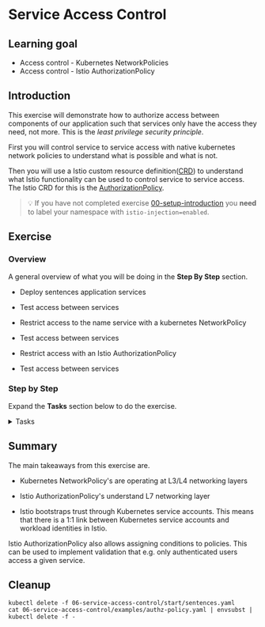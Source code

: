 [//]: # (Copyright, Eficode )
[//]: # (Origin: https://github.com/eficode-academy/istio-katas)
[//]: # (Tags: #authorization #epehemeral-containers #NetworkPolicies #AuthorizationPolicy #workload-identity)

# Service Access Control


## Learning goal

- Access control - Kubernetes NetworkPolicies
- Access control - Istio AuthorizationPolicy

## Introduction

This exercise will demonstrate how to authorize access between components of our
application such that services only have the access they need, not more. This is
the *least privilege security principle*.

First you will control service to service access with native kubernetes 
network policies to understand what is possible and what is not. 

Then you will use a Istio custom resource 
definition([CRD](https://kubernetes.io/docs/concepts/extend-kubernetes/api-extension/custom-resources/)) 
to understand what Istio functionality can be used to control service 
to service access. The Istio CRD for this is the 
[AuthorizationPolicy](https://istio.io/latest/docs/reference/config/security/authorization-policy/).

> :bulb: If you have not completed exercise 
> [00-setup-introduction](00-setup-introduction.md) you **need** to label 
> your namespace with `istio-injection=enabled`.

## Exercise

### Overview

A general overview of what you will be doing in the **Step By Step** section.

- Deploy sentences application services

- Test access between services

- Restrict access to the name service with a kubernetes NetworkPolicy

- Test access between services

- Restrict access with an Istio AuthorizationPolicy

- Test access between services

### Step by Step

Expand the **Tasks** section below to do the exercise.

<details>
    <summary> Tasks </summary>

#### Task: Deploy sentences application services

___


Deploy the sentences application:

```console
kubectl apply -f 06-service-access-control/start/
```

and test access:

```console
scripts/loop-query.sh
```

#### Task: Test access to `name` service from `age` service

___


The sentences application is now deployed without any restrictions between 
components.

To demonstrate that there are no restrictions between services, we access the
`name` service from the `age` service - an access that is **not necessary** for the
functioning of the sentences application. 

Export `age` services POD name to an environment variable.

```console
export AGE_POD=$(kubectl get pod -l app=sentences -l mode=age -o jsonpath="{.items[0].metadata.name}")
```

First we access the primary endpoint of the `name` service. Run the following 
command.

```console
kubectl exec $AGE_POD -c age -- curl --silent name:5000/; echo "";
```

Additionally, the `name` service have a few other ULRs/endpoints we can access:

```console
kubectl exec $AGE_POD -c age -- curl --silent name:5000/choices; echo "";
```

```console
kubectl exec $AGE_POD -c age -- curl --silent name:8000/metrics; echo "";
```

This shows, that we have wide access to the `name` service from the `age`
service, which is not necessary for the functioning of the sentences
application.

#### Task: Pull the sentences application services down

___

First pull all the services down.

```console
kubectl delete -f 06-service-access-control/start/
```

#### Task: Restrict access to the name service with a kubernetes NetworkPolicy

___


To restrict inter-service access to only what is necessary create a file 
called `name-network-policy.yaml` in the directory 
`06-service-access-control/start/`.

Paste in the following yaml.

```yaml
apiVersion: networking.k8s.io/v1
kind: NetworkPolicy
metadata:
  name: allow-sentences-to-name
  namespace: $STUDENT_NS
spec:
  podSelector:
    matchLabels:
      app: sentences
      mode: name
  policyTypes:
  - Ingress
  ingress:
  - from:
    - podSelector:
        matchLabels:
          app: sentences
          mode: sentence
    ports:
    - port: 5000
      protocol: TCP

```

> Note: Not all Kubernetes Network types implements NetworkPolicy. 
> E.g. the *Flannel* network does not, whereas *Calico* and *WeaveNet* does.

This policy applies to the `name` service PODs due to the labels given in
`spec.podSelector` and it allows ingress from the `sentence` service due to the
labels and port given in `spec.ingress`.

#### Task: Redeploy the sentences application services

___

Now that you have a network policy redeploy the sentences application services 
along with the policy by substituting the placeholders with environment variable(s) 
and applying with kubectl.

```console
for file in 06-service-access-control/start/*.yaml; do envsubst < $file | kubectl apply -f -; done
```

Once all services are running test that the sentences application is running properly.

```console
scripts/loop-query.sh
```

#### Task: Test access to `name` service from `age` service

___

Export `age` services POD name to an environment variable.

```console
export AGE_POD=$(kubectl get pod -l app=sentences -l mode=age -o jsonpath="{.items[0].metadata.name}")
```

Retry the `curl` commands from previously and observe that this policy blocks
access from the `age` service to the `name` service.

```console
kubectl exec $AGE_POD -c age -- curl --silent name:5000/; echo "";
```

```console
kubectl exec $AGE_POD -c age -- curl --silent name:5000/choices; echo "";
```

```console
kubectl exec $AGE_POD -c age -- curl --silent name:8000/metrics; echo "";
```

<details>
  <summary>Why does applying an `ALLOW` policy between the `sentences` service and the `name` service block the `age` service from accessing the `name` service?</summary>

Kubernetes NetworkPolicy applies like this:

- If there is no NetworkPolicy that apply to a given POD, then allow any traffic to that POD.

- If there is any NetworkPolicy that apply to a given POD, then there must exist
  a policy that allow traffic, otherwise traffic is denied.

This is implemented by the network solution in Kubernetes - typically by
translating the labels into IP addresses and TCP/UDP ports which are then
programmed into the IP tables of the underlying OS. The Kubernetes NetworkPolicy
is operating at the L3 and L4 networking layers.

This is why allowing the `sentences` service access to the `name` service blocks
all access from the `age` service.

</details>

#### Task: Test access to `name` service from the `sentences` service

___


The `sentences` service still has access to the `name` service, which we can
test by executing a curl command from the container in the `sentences` 
service as you have done for the age container.

Export `sentences` services POD name to an environment variable.

```console
export SENTENCES_POD=$(kubectl get pod -l app=sentences -l mode=sentence -o jsonpath="{.items[0].metadata.name}")
```

Access the primary endpoint of the `name` service. by running the following 
command.

```console
kubectl exec $SENTENCES_POD -c sentences -- curl --silent name:5000/; echo "";
```

With this command, the previous URLs/endpoints for the `name` service towards
port 5000 will work. The NetworkPolicy **did not allow access to port 8000**.
So access the to the `name:8000/metrics` endpoint is no longer allowed.

The `sentences` service can still access the `name:5000/choices` URL even though
this is not needed by the `sentences` service. 

Execute the following command.

```console
kubectl exec $SENTENCES_POD -c sentences -- curl --silent name:5000/choices; echo "";
```

With a Kubernetes NetworkPolicy we cannot specify policies on URLs since these 
policies are operating at L3/L4 (IP addresses, L4 protocols and ports). For this 
we need an Istio
[AuthorizationPolicy](https://istio.io/latest/docs/reference/config/security/authorization-policy/)
which understands L7 (HTTP).

#### Task: Restrict access with an Istio AuthorizationPolicy

___


A feature of Istio is strong workload identities. Istio implements the
[SPIFFE](https://spiffe.io) standard and provides cryptographic verifiable
identities to workloads within the mesh.

> These identities are the foundation for authorization and mTLS between 
> services.

Istio bootstraps trust through Kubernetes service accounts since these can 
be validated through the Kubernetes certificate authority. **This also means 
that there is a 1:1 link between Kubernetes service accounts and workload 
identities in Istio.** 

PODs in Kubernetes sharing a service account share a workload identity. 
It is therefore **essential**, that services to which we want to apply 
different policies are assigned different service accounts. For this 
purpose, the sentences application we deployed created **three** 
different service accounts, one for each of the `sentences`, `age` and
`name` service.

With different identities assigned to the three services, 
we can create an `ALLOW` Istio 
[AuthorizationPolicy](https://istio.io/latest/docs/reference/config/security/authorization-policy/)
that applies to the `name` service (due to the label selector in
`spec.selector.matchLabels`).

```yaml
apiVersion: security.istio.io/v1beta1
kind: AuthorizationPolicy
metadata:
  name: allow-sentences-to-name
spec:
  selector:
    matchLabels:
      app: sentences
      mode: name
  action: ALLOW
  rules:
   - from:
      - source:
          principals: ["cluster.local/ns/$STUDENT_NS/sa/sentences"]
     to:
      - operation:
          methods: ["GET"]
          paths: ["/"]

```

Note how the policy allows traffic from a workload identified as
`cluster.local/ns/$STUDENT_NS/sa/sentences`. This identifier should be 
interpreted like:

```
cluster.local    - Identity within this cluster (identity can extend outside a Kubernetes cluster)
ns               - Scoped to a namespace
$STUDENT_NS      - The name of our namespace (we will expand this env. variable later)
sa               - Scoped to a service account
sentences        - The name of the service account
```

If we inspect the service accounts with `kubectl get sa`, we will see:

```
NAME        SECRETS   AGE
age         1         4s
default     1         33m
name        1         4s
sentences   1         4s
```

I.e. we have three service accounts created as part of the sentences application
and a `default` that was created together with the namespace.

Similarly, we can get the service account used by the `sentences` service as follows:

```console
kubectl get po -l mode=sentence -o jsonpath='{.items[*].spec.serviceAccount}'
```

To allow for running this exercise in different environments, the namespace name
has been made configurable. To inspect the resulting AuthorizationPolicy use the
following commands and change the value of `STUDENT_NS` to `<YOUR_NAMESPACE>`, e.g 
student1, student2, etc.

Examine the substitution of the placeholder with the environment variable. 

```console
cat 06-service-access-control/examples/authz-policy.yaml | envsubst
```

And apply the policy:

```console
cat 06-service-access-control/examples/authz-policy.yaml | envsubst | kubectl apply -f -
```

If we retry the curl commands from previously from both the `age` and
`sentences` service, we will see that the only access that is now possible is
the `sentences` service accessing the primary `name` endpoint and the
`name:5000/choices` endpoint cannot be accessed either. This correlates with the
AuthorizationPolicy only allowing `GET` towards `/`.

```console
kubectl exec $SENTENCES_POD -c sentences -- curl --silent name:5000/choices; echo "";
```

</details>

## Summary

The main takeaways from this exercise are.

- Kubernetes NetworkPolicy's are operating at L3/L4 networking layers

- Istio AuthorizationPolicy's understand L7 networking layer

- Istio bootstraps trust through Kubernetes service accounts. This  means 
that there is a 1:1 link between Kubernetes service accounts and workload 
identities in Istio.

Istio AuthorizationPolicy also allows assigning conditions to policies. This
can be used to implement validation that e.g. only authenticated users access a
given service.

## Cleanup

```console
kubectl delete -f 06-service-access-control/start/sentences.yaml
cat 06-service-access-control/examples/authz-policy.yaml | envsubst | kubectl delete -f -
```
